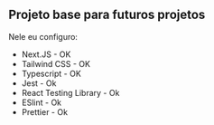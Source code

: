 ## Projeto base para futuros projetos

Nele eu configuro:
- Next.JS - OK
- Tailwind CSS - OK
- Typescript - OK
- Jest - Ok
- React Testing Library - Ok
- ESlint - Ok
- Prettier - Ok